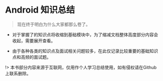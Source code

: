 # Android 知识总结

> 现在终于明白为什么大家都那么卷了。

- 对于掌握了的知识点将收缩到基础模块中，为了缩减文档整体高度部分内容会收起，需要展开查看。

- 由于各种各类的知识点及面试相关问题较多，在此仅记录比较重要的基础知识点和高频的面试题。

!> 本书部分内容来源于互联网，仅用作个人学习总结使用，如有侵权请在Github上联系删除。
